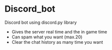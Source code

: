 # Discord_bot
Discord bot using discord.py library
- Gives the server real time and the in game time
- Can spam what you want (max.20)
- Clear the chat history as many time you want 
